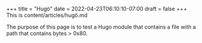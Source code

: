 +++
title = "Hugö"
date = 2022-04-23T06:10:10-07:00
draft = false
+++
This is content/articles/hugö.md

The purpose of this page is to test a Hugo module that contains a file with a path that contains bytes > 0x80.
